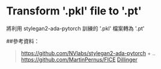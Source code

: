 # Transform '.pkl' file to '.pt'

將利用 stylegan2-ada-pytorch 訓練的 '.pkl' 檔案轉為 '.pt'

##參考資料：
>https://github.com/NVlabs/stylegan2-ada-pytorch + ..
>https://github.com/MartinPernus/FICE
>[Dillinger](http://dillinger.io/ "link")
